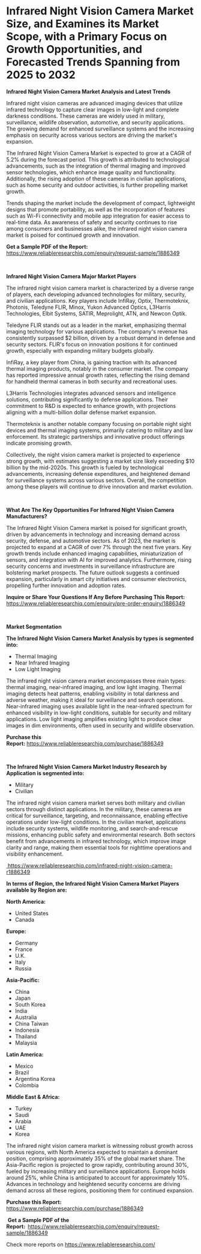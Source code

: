 <p><h1>Infrared Night Vision Camera Market Size, and Examines its Market Scope, with a Primary Focus on Growth Opportunities, and Forecasted Trends Spanning from 2025 to 2032</h1></p><p><strong>Infrared Night Vision Camera Market Analysis and Latest Trends</strong></p>
<p><p>Infrared night vision cameras are advanced imaging devices that utilize infrared technology to capture clear images in low-light and complete darkness conditions. These cameras are widely used in military, surveillance, wildlife observation, automotive, and security applications. The growing demand for enhanced surveillance systems and the increasing emphasis on security across various sectors are driving the market's expansion.</p><p>The Infrared Night Vision Camera Market is expected to grow at a CAGR of 5.2% during the forecast period. This growth is attributed to technological advancements, such as the integration of thermal imaging and improved sensor technologies, which enhance image quality and functionality. Additionally, the rising adoption of these cameras in civilian applications, such as home security and outdoor activities, is further propelling market growth.</p><p>Trends shaping the market include the development of compact, lightweight designs that promote portability, as well as the incorporation of features such as Wi-Fi connectivity and mobile app integration for easier access to real-time data. As awareness of safety and security continues to rise among consumers and businesses alike, the infrared night vision camera market is poised for continued growth and innovation.</p></p>
<p><strong>Get a Sample PDF of the Report:&nbsp;</strong> <a href="https://www.reliableresearchiq.com/enquiry/request-sample/1886349?utm_campaign=2739&utm_medium=2&utm_source=Github&utm_content=ia&utm_term=05042025&utm_id=infrared-night-vision-camera">https://www.reliableresearchiq.com/enquiry/request-sample/1886349</a></p>
<p>&nbsp;</p>
<p><strong>Infrared Night Vision Camera Major Market Players</strong></p>
<p><p>The infrared night vision camera market is characterized by a diverse range of players, each developing advanced technologies for military, security, and civilian applications. Key players include InfiRay, Optix, Thermoteknix, Photonis, Teledyne FLIR, Minox, Yukon Advanced Optics, L3Harris Technologies, Elbit Systems, SATIR, Meprolight, ATN, and Newcon Optik.</p><p>Teledyne FLIR stands out as a leader in the market, emphasizing thermal imaging technology for various applications. The company's revenue has consistently surpassed $2 billion, driven by a robust demand in defense and security sectors. FLIR's focus on innovation positions it for continued growth, especially with expanding military budgets globally.</p><p>InfiRay, a key player from China, is gaining traction with its advanced thermal imaging products, notably in the consumer market. The company has reported impressive annual growth rates, reflecting the rising demand for handheld thermal cameras in both security and recreational uses.</p><p>L3Harris Technologies integrates advanced sensors and intelligence solutions, contributing significantly to defense applications. Their commitment to R&D is expected to enhance growth, with projections aligning with a multi-billion dollar defense market expansion.</p><p>Thermoteknix is another notable company focusing on portable night sight devices and thermal imaging systems, primarily catering to military and law enforcement. Its strategic partnerships and innovative product offerings indicate promising growth.</p><p>Collectively, the night vision camera market is projected to experience strong growth, with estimates suggesting a market size likely exceeding $10 billion by the mid-2020s. This growth is fueled by technological advancements, increasing defense expenditures, and heightened demand for surveillance systems across various sectors. Overall, the competition among these players will continue to drive innovation and market evolution.</p></p>
<p>&nbsp;</p>
<p><strong>What Are The Key Opportunities For Infrared Night Vision Camera Manufacturers?</strong></p>
<p><p>The Infrared Night Vision Camera market is poised for significant growth, driven by advancements in technology and increasing demand across security, defense, and automotive sectors. As of 2023, the market is projected to expand at a CAGR of over 7% through the next five years. Key growth trends include enhanced imaging capabilities, miniaturization of sensors, and integration with AI for improved analytics. Furthermore, rising security concerns and investments in surveillance infrastructure are bolstering market prospects. The future outlook suggests a continued expansion, particularly in smart city initiatives and consumer electronics, propelling further innovation and adoption rates.</p></p>
<p><strong>Inquire or Share Your Questions If Any Before Purchasing This Report:</strong> <a href="https://www.reliableresearchiq.com/enquiry/pre-order-enquiry/1886349?utm_campaign=2739&utm_medium=2&utm_source=Github&utm_content=ia&utm_term=05042025&utm_id=infrared-night-vision-camera">https://www.reliableresearchiq.com/enquiry/pre-order-enquiry/1886349</a></p>
<p>&nbsp;</p>
<p><strong>Market Segmentation</strong></p>
<p><strong>The Infrared Night Vision Camera Market Analysis by types is segmented into:</strong></p>
<p><ul><li>Thermal Imaging</li><li>Near Infrared Imaging</li><li>Low Light Imaging</li></ul></p>
<p><p>The infrared night vision camera market encompasses three main types: thermal imaging, near-infrared imaging, and low light imaging. Thermal imaging detects heat patterns, enabling visibility in total darkness and adverse weather, making it ideal for surveillance and search operations. Near-infrared imaging uses available light in the near-infrared spectrum for enhanced visibility in low-light conditions, suitable for security and military applications. Low light imaging amplifies existing light to produce clear images in dim environments, often used in security and wildlife observation.</p></p>
<p><strong>Purchase this Report:&nbsp;</strong><a href="https://www.reliableresearchiq.com/purchase/1886349?utm_campaign=2739&utm_medium=2&utm_source=Github&utm_content=ia&utm_term=05042025&utm_id=infrared-night-vision-camera">https://www.reliableresearchiq.com/purchase/1886349</a></p>
<p>&nbsp;</p>
<p><strong>The Infrared Night Vision Camera Market Industry Research by Application is segmented into:</strong></p>
<p><ul><li>Military</li><li>Civilian</li></ul></p>
<p><p>The infrared night vision camera market serves both military and civilian sectors through distinct applications. In the military, these cameras are critical for surveillance, targeting, and reconnaissance, enabling effective operations under low-light conditions. In the civilian market, applications include security systems, wildlife monitoring, and search-and-rescue missions, enhancing public safety and environmental research. Both sectors benefit from advancements in infrared technology, which improve image clarity and range, making them essential tools for nighttime operations and visibility enhancement.</p></p>
<p><a href="https://www.reliableresearchiq.com/infrared-night-vision-camera-r1886349?utm_campaign=2739&utm_medium=2&utm_source=Github&utm_content=ia&utm_term=05042025&utm_id=infrared-night-vision-camera">&nbsp;https://www.reliableresearchiq.com/infrared-night-vision-camera-r1886349</a></p>
<p><strong>In terms of Region, the Infrared Night Vision Camera Market Players available by Region are:</strong></p>
<p>
    <p> <strong> North America: </strong>
        <ul>
            <li>United States</li>
            <li>Canada</li>
        </ul>
        </p> 
    <p> <strong> Europe: </strong>
        <ul>
            <li>Germany</li>
            <li>France</li>
            <li>U.K.</li>
            <li>Italy</li>
            <li>Russia</li>
        </ul>
        </p> 
    <p> <strong> Asia-Pacific: </strong>
        <ul>
            <li>China</li>
            <li>Japan</li>
            <li>South Korea</li>
            <li>India</li>
            <li>Australia</li>
            <li>China Taiwan</li>
            <li>Indonesia</li>
            <li>Thailand</li>
            <li>Malaysia</li>
        </ul>
        </p> 
    <p> <strong> Latin America: </strong>
        <ul>
            <li>Mexico</li>
            <li>Brazil</li>
            <li>Argentina Korea</li>
            <li>Colombia</li>
        </ul>
        </p> 
    <p> <strong> Middle East & Africa: </strong>
        <ul>
            <li>Turkey</li>
            <li>Saudi</li>
            <li>Arabia</li>
            <li>UAE</li>
            <li>Korea</li>
        </ul>
    </p>
    </p>
<p><p>The infrared night vision camera market is witnessing robust growth across various regions, with North America expected to maintain a dominant position, comprising approximately 35% of the global market share. The Asia-Pacific region is projected to grow rapidly, contributing around 30%, fueled by increasing military and surveillance applications. Europe holds around 25%, while China is anticipated to account for approximately 10%. Advances in technology and heightened security concerns are driving demand across all these regions, positioning them for continued expansion.</p></p>
<p><strong>Purchase this Report: </strong><a href="https://www.reliableresearchiq.com/purchase/1886349?utm_campaign=2739&utm_medium=2&utm_source=Github&utm_content=ia&utm_term=05042025&utm_id=infrared-night-vision-camera">https://www.reliableresearchiq.com/purchase/1886349</a></p>
<p>&nbsp;<strong>Get a Sample PDF of the Report:&nbsp;&nbsp;</strong><a href="https://www.reliableresearchiq.com/enquiry/request-sample/1886349?utm_campaign=2739&utm_medium=2&utm_source=Github&utm_content=ia&utm_term=05042025&utm_id=infrared-night-vision-camera">https://www.reliableresearchiq.com/enquiry/request-sample/1886349</a></p>
<p><strong></strong></p>
<p>Check more reports on <a href="https://www.reliableresearchiq.com/?utm_campaign=2739&utm_medium=2&utm_source=Github&utm_content=ia&utm_term=05042025&utm_id=infrared-night-vision-camera">https://www.reliableresearchiq.com/</a></p>